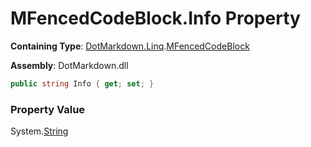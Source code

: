 # MFencedCodeBlock\.Info Property

**Containing Type**: [DotMarkdown.Linq](../../README.md)\.[MFencedCodeBlock](../README.md)

**Assembly**: DotMarkdown\.dll

```csharp
public string Info { get; set; }
```

### Property Value

System\.[String](https://docs.microsoft.com/en-us/dotnet/api/system.string)


